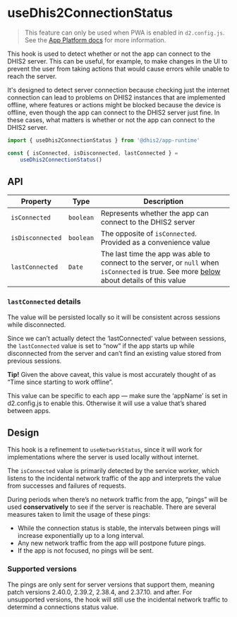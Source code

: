 # useDhis2ConnectionStatus

> This feature can only be used when PWA is enabled in `d2.config.js`. See the [App Platform docs](https://platform.dhis2.nu/#/pwa/pwa) for more information.

This hook is used to detect whether or not the app can connect to the DHIS2 server. This can be useful, for example, to make changes in the UI to prevent the user from taking actions that would cause errors while unable to reach the server.

It's designed to detect server connection because checking just the internet connection can lead to problems on DHIS2 instances that are implemented offline, where features or actions might be blocked because the device is offline, even though the app can connect to the DHIS2 server just fine. In these cases, what matters is whether or not the app can connect to the DHIS2 server.

```ts
import { useDhis2ConnectionStatus } from '@dhis2/app-runtime'

const { isConnected, isDisconnected, lastConnected } =
    useDhis2ConnectionStatus()
```

## API

| Property         | Type      | Description                                                                                                                                                         |
| ---------------- | --------- | ------------------------------------------------------------------------------------------------------------------------------------------------------------------- |
| `isConnected`    | `boolean` | Represents whether the app can connect to the DHIS2 server                                                                                                          |
| `isDisconnected` | `boolean` | The opposite of `isConnected`. Provided as a convenience value                                                                                                      |
| `lastConnected`  | `Date`    | The last time the app was able to connect to the server, or `null` when `isConnected` is true. See more [below](#lastconnected-details) about details of this value |

### `lastConnected` details

The value will be persisted locally so it will be consistent across sessions while disconnected.

Since we can’t actually detect the ‘lastConnected’ value between sessions, the `lastConnected` value is set to “now” if the app starts up while disconnected from the server and can’t find an existing value stored from previous sessions.

**Tip!** Given the above caveat, this value is most accurately thought of as “Time since starting to work offline”.

This value can be specific to each app — make sure the ‘appName’ is set in d2.config.js to enable this. Otherwise it will use a value that’s shared between apps.

## Design

This hook is a refinement to `useNetworkStatus`, since it will work for implementations where the server is used locally without internet.

The `isConnected` value is primarily detected by the service worker, which listens to the incidental network traffic of the app and interprets the value from successes and failures of requests.

During periods when there’s no network traffic from the app, “pings” will be used **conservatively** to see if the server is reachable. There are several measures taken to limit the usage of these pings:

-   While the connection status is stable, the intervals between pings will increase exponentially up to a long interval.
-   Any new network traffic from the app will postpone future pings.
-   If the app is not focused, no pings will be sent.

### Supported versions

The pings are only sent for server versions that support them, meaning patch versions 2.40.0, 2.39.2, 2.38.4, and 2.37.10. and after. For unsupported versions, the hook will still use the incidental network traffic to determind a connections status value.

